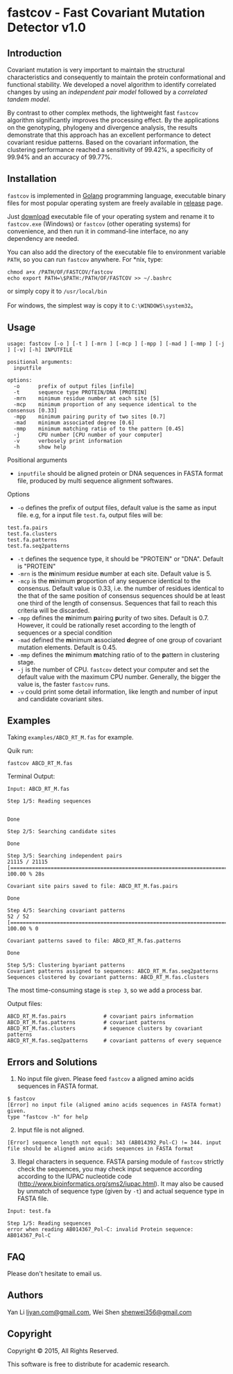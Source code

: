 # fastcov - Fast Covariant Mutation Detector v1.0

## Introduction

Covariant mutation is very important to maintain the structural characteristics
 and consequently to maintain the protein conformational and functional
 stability. We developed a novel algorithm to identify correlated changes by
 using an *independent pair model* followed by a *correlated tandem model*.

By contrast to other complex methods, the lightweight fast `fastcov` algorithm
 significantly improves the processing effect. By the applications on the
 genotyping, phylogeny and divergence analysis, the results demonstrate that
 this approach has an excellent performance to detect covariant residue
 patterns. Based on the covariant information, the clustering performance
 reached a sensitivity of 99.42%, a specificity of 99.94% and an accuracy of
 99.77%.

## Installation

`fastcov` is implemented in [Golang](https://golang.org/) programming language,
 executable binary files for most popular operating system are freely available
  in [release](https://github.com/yanlilab/fastcov/releases) page.

Just [download](https://github.com/yanlilab/fastcov/releases) executable file
 of your operating system and rename it to  `fastcov.exe` (Windows) or
 `fastcov` (other operating systems) for convenience, and then
 run it in  command-line interface, no any dependency are needed.

You can also add the directory of the executable file to environment variable
`PATH`, so you can run `fastcov` anywhere. For *nix, type:

```
chmod a+x /PATH/OF/FASTCOV/fastcov
echo export PATH=\$PATH:/PATH/OF/FASTCOV >> ~/.bashrc
```
or simply copy it to `/usr/local/bin`

For windows, the simplest way is copy it to `C:\WINDOWS\system32`。

## Usage

    usage: fastcov [-o ] [-t ] [-mrn ] [-mcp ] [-mpp ] [-mad ] [-mmp ] [-j ] [-v] [-h] INPUTFILE

    positional arguments:
      inputfile

    options:
      -o      prefix of output files [infile]
      -t      sequence type PROTEIN/DNA [PROTEIN]
      -mrn    minimum residue number at each site [5]
      -mcp    minimum proportion of any sequence identical to the consensus [0.33]
      -mpp    minimum pairing purity of two sites [0.7]
      -mad    minimum associated degree [0.6]
      -mmp    minimum matching ratio of to the pattern [0.45]
      -j      CPU number [CPU number of your computer]
      -v      verbosely print information
      -h      show help

Positional arguments
- `inputfile` should be aligned protein or DNA sequences in FASTA format file,  produced by multi sequence alignment softwares.

Options

- `-o` defines the prefix of output files, default value is the same as input
 file. e.g, for a input file `test.fa`, output files will be:
```
test.fa.pairs
test.fa.clusters
test.fa.patterns
test.fa.seq2patterns
```
- `-t` defines the sequence type, it should be "PROTEIN" or "DNA".
Default is "PROTEIN"
- `-mrn` is the **m**inimum **r**esidue **n**umber at each site.
 Default value is 5.
- `-mcp` is the **m**inimum **p**roportion of any sequence identical to
the **c**onsensus. Default value is 0.33, i.e. the number of residues
identical to the that of the same position of consensus sequences should be at
 least one third of the length of consensus.
 Sequences that fail to reach this criteria will be discarded.
- `-mpp` defines the **m**inimum **p**airing **p**urity of two sites.
Default is 0.7.
However, it could be rationally reset according to the length of sequences or
a special condition
- `-mad` defined the **m**inimum **a**ssociated **d**egree of one group of
covariant mutation elements. Default is 0.45.
- `-mmp` defines the **m**inimum **m**atching ratio of to the **p**attern in
clustering stage.
- `-j` is the number of CPU. `fastcov` detect your computer and set the
default value with the maximum CPU number. Generally, the bigger the value is,
the faster `fastcov` runs.
- `-v` could print some detail information, like length and number of input
and candidate covariant sites.

## Examples
Taking `examples/ABCD_RT_M.fas` for example.

Quik run:

    fastcov ABCD_RT_M.fas

Terminal Output:

```
Input: ABCD_RT_M.fas

Step 1/5: Reading sequences


Done

Step 2/5: Searching candidate sites

Done

Step 3/5: Searching independent pairs
21115 / 21115 [===================================================================================] 100.00 % 28s

Covariant site pairs saved to file: ABCD_RT_M.fas.pairs

Done

Step 4/5: Searching covariant patterns
52 / 52 [===========================================================================================] 100.00 % 0

Covariant patterns saved to file: ABCD_RT_M.fas.patterns

Done

Step 5/5: Clustering byariant patterns
Covariant patterns assigned to sequences: ABCD_RT_M.fas.seq2patterns
Sequences clustered by covariant patterns: ABCD_RT_M.fas.clusters

```
The most time-consuming stage is `step 3`, so we add a process bar.

Output files:

    ABCD_RT_M.fas.pairs            # covariant pairs information
    ABCD_RT_M.fas.patterns         # covariant patterns
    ABCD_RT_M.fas.clusters         # sequence clusters by covariant patterns
    ABCD_RT_M.fas.seq2patterns     # covariant patterns of every sequence

## Errors and Solutions

1) No input file given. Please feed `fastcov` a aligned amino acids sequences in FASTA format.

```
$ fastcov
[Error] no input file (aligned amino acids sequences in FASTA format) given.
type "fastcov -h" for help
```

2) Input file is not aligned.

```
[Error] sequence length not equal: 343 (AB014392_Pol-C) != 344. input file should be aligned amino acids sequences in FASTA format
```

3) Illegal characters in sequence. FASTA parsing module of `fastcov` strictly
 check the sequences, you may check input sequence according according to
 the IUPAC nucleotide code (http://www.bioinformatics.org/sms2/iupac.html).
 It may also be caused by unmatch of sequence type (given by `-t`) and actual
 sequence type in FASTA file.

```
Input: test.fa

Step 1/5: Reading sequences
error when reading AB014367_Pol-C: invalid Protein sequence: AB014367_Pol-C
```


## FAQ

Please don't hesitate to email us.


## Authors
Yan Li <liyan.com@gmail.com>, Wei Shen <shenwei356@gmail.com>

## Copyright
Copyright © 2015, All Rights Reserved.

This software is free to distribute for academic research.
